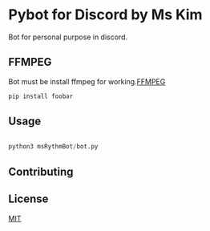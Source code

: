 # Pybot for Discord by Ms Kim 

Bot for personal purpose in discord.

## FFMPEG

Bot must be install ffmpeg for working.[FFMPEG]()

```bash
pip install foobar
```

## Usage

```python

python3 msRythmBot/bot.py

```

## Contributing

## License
[MIT](https://choosealicense.com/licenses/mit/)
